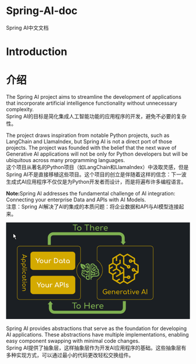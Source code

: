 # Spring-AI-doc
Spring AI中文文档

# Introduction
# 介绍

The Spring AI project aims to streamline the development of applications that incorporate artificial intelligence functionality without unnecessary complexity.  
Spring AI的目标是简化集成人工智能功能的应用程序的开发，避免不必要的复杂性。

The project draws inspiration from notable Python projects, such as LangChain and LlamaIndex, but Spring AI is not a direct port of those projects. The project was founded with the belief that the next wave of Generative AI applications will not be only for Python developers but will be ubiquitous across many programming languages.  
这个项目从著名的Python项目（如LangChain和LlamaIndex）中汲取灵感，但是Spring AI不是直接移植这些项目。这个项目的创立是伴随着这样的信念：下一波生成式AI应用程序不仅仅是为Python开发者而设计，而是将遍布许多编程语言。


<b>Note:</b>Spring AI addresses the fundamental challenge of AI integration: Connecting your enterprise Data and APIs with AI Models.  
注意：Spring AI解决了AI的集成的本质问题：将企业数据和API与AI模型连接起来。

![Spring AI](./images/Spring%20AI%20struct.png)

Spring AI provides abstractions that serve as the foundation for developing AI applications. These abstractions have multiple implementations, enabling easy component swapping with minimal code changes.  
Spring AI提供了抽象层，这样抽象层作为开发AI应用程序的基础。这些抽象层有多种实现方式，可以通过最小的代码更改轻松交换组件。


